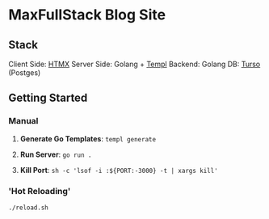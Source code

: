 # MaxFullStack Blog Site

## Stack

Client Side: [HTMX](https://htmx.org)
Server Side: Golang + [Templ](https://templ.guide/)
Backend: Golang
DB: [Turso](https://turso.tech/) (Postges)

## Getting Started

### Manual

1. **Generate Go Templates**: `templ generate`

2. **Run Server**: `go run .`

3. **Kill Port**: `sh -c 'lsof -i :${PORT:-3000} -t | xargs kill'`

### 'Hot Reloading'

`./reload.sh`
